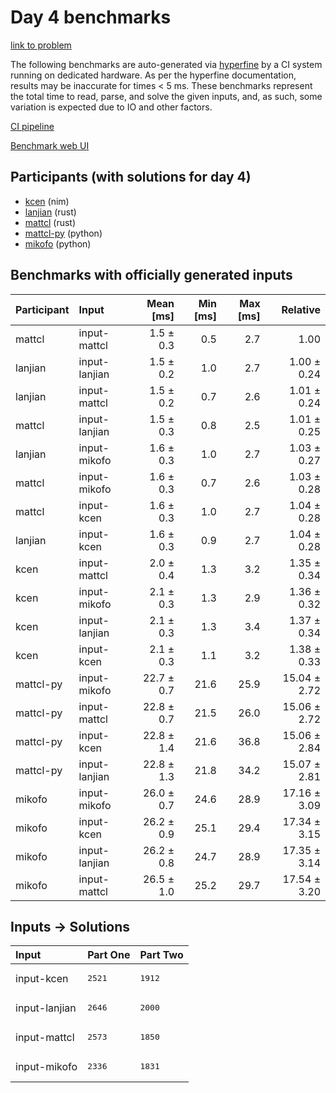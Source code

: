 # Day 4 benchmarks

[link to problem](https://adventofcode.com/2024/day/4)

The following benchmarks are auto-generated via
[hyperfine](https://github.com/sharkdp/hyperfine) by a CI system running on
dedicated hardware. As per the hyperfine documentation, results may be
inaccurate for times < 5 ms. These benchmarks represent the total time to read,
parse, and solve the given inputs, and, as such, some variation is expected due
to IO and other factors.

[CI pipeline](http://ci.papercode.net:8080/teams/main/pipelines/aoc2024)

[Benchmark web UI](https://aoc.ancalagon.black)


## Participants (with solutions for day 4)

- [kcen](https://github.com/kcen/aoc2024) (nim)
- [lanjian](https://github.com/lanjian/aoc-2024) (rust)
- [mattcl](https://github.com/mattcl/aoc2024) (rust)
- [mattcl-py](https://github.com/mattcl/aoc2024-py) (python)
- [mikofo](https://github.com/mikofo/aoc2024) (python)


## Benchmarks with officially generated inputs

| Participant | Input | Mean [ms] | Min [ms] | Max [ms] | Relative |
|:---|:---|---:|---:|---:|---:|
| mattcl | input-mattcl | 1.5 ± 0.3 | 0.5 | 2.7 | 1.00 |
| lanjian | input-lanjian | 1.5 ± 0.2 | 1.0 | 2.7 | 1.00 ± 0.24 |
| lanjian | input-mattcl | 1.5 ± 0.2 | 0.7 | 2.6 | 1.01 ± 0.24 |
| mattcl | input-lanjian | 1.5 ± 0.3 | 0.8 | 2.5 | 1.01 ± 0.25 |
| lanjian | input-mikofo | 1.6 ± 0.3 | 1.0 | 2.7 | 1.03 ± 0.27 |
| mattcl | input-mikofo | 1.6 ± 0.3 | 0.7 | 2.6 | 1.03 ± 0.28 |
| mattcl | input-kcen | 1.6 ± 0.3 | 1.0 | 2.7 | 1.04 ± 0.28 |
| lanjian | input-kcen | 1.6 ± 0.3 | 0.9 | 2.7 | 1.04 ± 0.28 |
| kcen | input-mattcl | 2.0 ± 0.4 | 1.3 | 3.2 | 1.35 ± 0.34 |
| kcen | input-mikofo | 2.1 ± 0.3 | 1.3 | 2.9 | 1.36 ± 0.32 |
| kcen | input-lanjian | 2.1 ± 0.3 | 1.3 | 3.4 | 1.37 ± 0.34 |
| kcen | input-kcen | 2.1 ± 0.3 | 1.1 | 3.2 | 1.38 ± 0.33 |
| mattcl-py | input-mikofo | 22.7 ± 0.7 | 21.6 | 25.9 | 15.04 ± 2.72 |
| mattcl-py | input-mattcl | 22.8 ± 0.7 | 21.5 | 26.0 | 15.06 ± 2.72 |
| mattcl-py | input-kcen | 22.8 ± 1.4 | 21.6 | 36.8 | 15.06 ± 2.84 |
| mattcl-py | input-lanjian | 22.8 ± 1.3 | 21.8 | 34.2 | 15.07 ± 2.81 |
| mikofo | input-mikofo | 26.0 ± 0.7 | 24.6 | 28.9 | 17.16 ± 3.09 |
| mikofo | input-kcen | 26.2 ± 0.9 | 25.1 | 29.4 | 17.34 ± 3.15 |
| mikofo | input-lanjian | 26.2 ± 0.8 | 24.7 | 28.9 | 17.35 ± 3.14 |
| mikofo | input-mattcl | 26.5 ± 1.0 | 25.2 | 29.7 | 17.54 ± 3.20 |


## Inputs -> Solutions

| Input | Part One | Part Two |
|:---|:---|:---|
|input-kcen|<pre>2521</pre>|<pre>1912</pre>|
|input-lanjian|<pre>2646</pre>|<pre>2000</pre>|
|input-mattcl|<pre>2573</pre>|<pre>1850</pre>|
|input-mikofo|<pre>2336</pre>|<pre>1831</pre>|